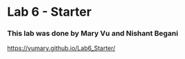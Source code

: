 # Lab 6 - Starter
### This lab was done by Mary Vu and Nishant Begani 
https://vumary.github.io/Lab6_Starter/
